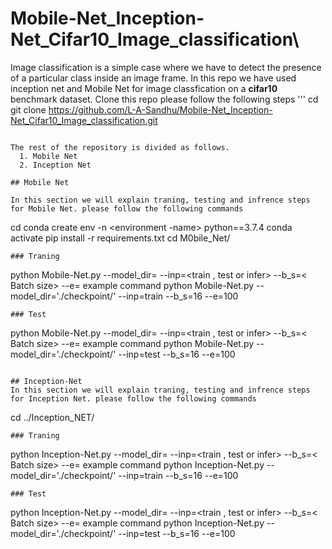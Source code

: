 # Mobile-Net_Inception-Net_Cifar10_Image_classification\

Image classification is a simple case where we have to detect the presence of a particular class inside an image frame. In this repo we have used inception net and Mobile Net for image classfication on a **cifar10** benchmark dataset. Clone this repo please follow the following steps 
'''
cd git clone https://github.com/L-A-Sandhu/Mobile-Net_Inception-Net_Cifar10_Image_classification.git

```

The rest of the repository is divided as follows. 
  1. Mobile Net 
  2. Inception Net
  
## Mobile Net

In this section we will explain traning, testing and infrence steps for Mobile Net. please follow the following commands 
```
cd 
conda create env -n <environment -name> python==3.7.4
conda activate <environment-name>
pip install -r requirements.txt
cd M0bile_Net/
```
### Traning 
```
python Mobile-Net.py  --model_dir=<Location for saving model>  --inp=<train , test or infer> --b_s=< Batch size> --e=<epoch>
example command 
python Mobile-Net.py  --model_dir='./checkpoint/'  --inp=train --b_s=16 --e=100

```
### Test 
```
python Mobile-Net.py  --model_dir=<Location for saving model>  --inp=<train , test or infer> --b_s=< Batch size> --e=<epoch>
example command 
python Mobile-Net.py  --model_dir='./checkpoint/'  --inp=test --b_s=16 --e=100

```

## Inception-Net
In this section we will explain traning, testing and infrence steps for Inception Net. please follow the following commands 
```
cd ../Inception_NET/
```
### Traning 
```
python Inception-Net.py  --model_dir=<Location for saving model> --inp=<train , test or infer> --b_s=< Batch size> --e=<epoch>
example command 
python Inception-Net.py  --model_dir='./checkpoint/' --inp=train --b_s=16 --e=100
```
### Test 
```
python Inception-Net.py  --model_dir=<Location for saving model> --inp=<train , test or infer> --b_s=< Batch size> --e=<epoch>
example command 
python Inception-Net.py  --model_dir='./checkpoint/' --inp=test --b_s=16 --e=100

```

